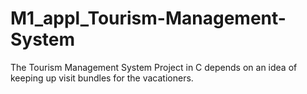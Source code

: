 # M1_appl_Tourism-Management-System
The Tourism Management System Project in C depends on an idea of keeping up visit bundles for the vacationers.
